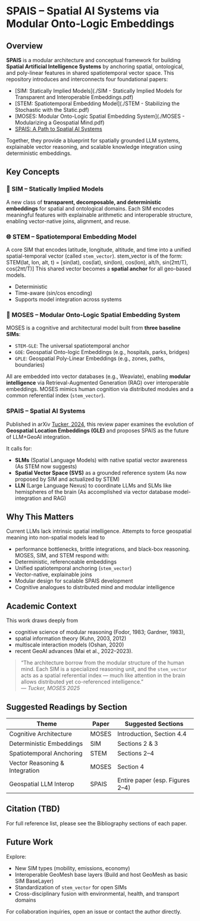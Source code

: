 # SPAIS – Spatial AI Systems via Modular Onto-Logic Embeddings

## Overview

**SPAIS** is a modular architecture and conceptual framework for building **Spatial Artificial Intelligence Systems** 
by anchoring spatial, ontological, and poly-linear features in shared spatiotemporal vector space. 
This repository introduces and interconnects four foundational papers:

- [SIM: Statically Implied Models](./SIM - Statically Implied Models for Transparent and Interoperable Embeddings.pdf)
- [STEM: Spatiotemporal Embedding Model](./STEM - Stabilizing the Stochastic with the Static.pdf)
- [MOSES: Modular Onto-Logic Spatial Embedding System](./MOSES - Modularizing a Geospatial Mind.pdf)
- [SPAIS: A Path to Spatial AI Systems](./SPAIS_ArXIV_2401.10279v1.pdf)

Together, they provide a blueprint for spatially grounded LLM systems, explainable vector reasoning, and scalable 
knowledge integration using deterministic embeddings.

## Key Concepts

### 🧠 SIM – Statically Implied Models
A new class of **transparent, decomposable, and deterministic embeddings** for spatial and ontological domains. 
Each SIM encodes meaningful features with explainable arithmetic and interoperable structure, enabling vector-native joins, 
alignment, and reuse.

### 🌐 STEM – Spatiotemporal Embedding Model
A core SIM that encodes latitude, longitude, altitude, and time into a unified spatial-temporal vector (called `stem_vector`).
stem_vector is of the form:
STEM(lat, lon, alt, t) = [sin(lat), cos(lat), sin(lon), cos(lon), alt/h, sin(2πt/T), cos(2πt/T)]
This shared vector becomes a **spatial anchor** for all geo-based models.

- Deterministic
- Time-aware (sin/cos encoding)
- Supports model integration across systems

### 🧩 MOSES – Modular Onto-Logic Spatial Embedding System
MOSES is a cognitive and architectural model built from **three baseline SIMs**:
- `STEM-GLE`: The universal spatiotemporal anchor
- `GOE`: Geospatial Onto-logic Embeddings (e.g., hospitals, parks, bridges)
- `GPLE`: Geospatial Poly-Linear Embeddings (e.g., zones, paths, boundaries)

All are embedded into vector databases (e.g., Weaviate), enabling **modular intelligence** via Retrieval-Augmented Generation (RAG) 
over interoperable embeddings. MOSES mimics human cognition via distributed modules and a common referential index (`stem_vector`).

### SPAIS – Spatial AI Systems
Published in arXiv [Tucker, 2024](https://arxiv.org/abs/2401.10279), this review paper examines the evolution of 
**Geospatial Location Embeddings (GLE)** and proposes SPAIS as the future of LLM+GeoAI integration.

It calls for:
- **SLMs** (Spatial Language Models) with native spatial vector awareness (As STEM now suggests)
- **Spatial Vector Space (SVS)** as a grounded reference system (As now proposed by SIM and actualized by STEM)
- **LLN** (Large Language Nexus) to coordinate LLMs and SLMs like hemispheres of the brain (As accomplished via 
  vector database model-integration and RAG)

## Why This Matters

Current LLMs lack intrinsic spatial intelligence. 
Attempts to force geospatial meaning into non-spatial models lead to 
- performance bottlenecks, brittle integrations, and black-box reasoning. 
MOSES, SIM, and STEM respond with:
- Deterministic, referenceable embeddings
- Unified spatiotemporal anchoring (`stem_vector`)
- Vector-native, explainable joins
- Modular design for scalable SPAIS development
- Cognitive analogues to distributed mind and modular intelligence

## Academic Context

This work draws deeply from 
- cognitive science of modular reasoning (Fodor, 1983; Gardner, 1983), 
- spatial information theory (Kuhn, 2003, 2012)
- multiscale interaction models (Oshan, 2020)
- recent GeoAI advances (Mai et al., 2022–2023).

> “The architecture borrow from the modular structure of the human mind. 
Each SIM is a specialized reasoning unit, and the `stem_vector` acts as a spatial referential index 
— much like attention in the brain allows distributed yet co-referenced intelligence.”  
> — *Tucker, MOSES 2025*

## Suggested Readings by Section

| Theme | Paper | Suggested Sections |
|-------|-------|---------------------|
| Cognitive Architecture | MOSES | Introduction, Section 4.4 |
| Deterministic Embeddings | SIM | Sections 2 & 3 |
| Spatiotemporal Anchoring | STEM | Sections 2–4 |
| Vector Reasoning & Integration | MOSES | Section 4 |
| Geospatial LLM Interop | SPAIS | Entire paper (esp. Figures 2–4) |

## Citation (TBD)

For full reference list, please see the Bibliography sections of each paper.

## Future Work

Explore:
- New SIM types (mobility, emissions, economy)
- Interoperable GeoMesh base layers (Build and host GeoMesh as basic SIM BaseLayer)
- Standardization of `stem_vector` for open SIMs
- Cross-disciplinary fusion with environmental, health, and transport domains

For collaboration inquiries, open an issue or contact the author directly.

